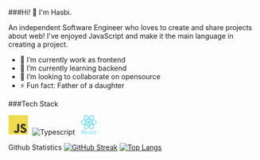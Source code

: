 
###Hi! 👋 I'm Hasbi.

An independent Software Engineer who loves to create and share projects about web! I've enjoyed JavaScript and make it the main language in creating a project.

- 🔭 I’m currently work as frontend
- 🌱 I’m currently learning backend
- 👯 I’m looking to collaborate on opensource
- ⚡ Fun fact: Father of a daughter

###Tech Stack

<div>
  <img src="https://github.com/devicons/devicon/blob/master/icons/javascript/javascript-original.svg" title="JavaScript" alt="JavaScript" width="40" height="40"/>&nbsp;
  <img src="https://github.com/devicons/devicon/tree/master/icons/typescript/typescript-original.svg" title="Typescript" alt="Typescript" width="40" height="40"/>&nbsp;
  <img src="https://github.com/devicons/devicon/blob/master/icons/react/react-original-wordmark.svg" title="React" alt="React" width="40" height="40"/>&nbsp;
</div>

Github Statistics
[![GitHub Streak](http://github-readme-streak-stats.herokuapp.com?user=onlyhasbi)](https://git.io/streak-stats)
[![Top Langs](https://github-readme-stats.vercel.app/api/top-langs/?username=onlyhasbi)](https://github.com/anuraghazra/github-readme-stats)


